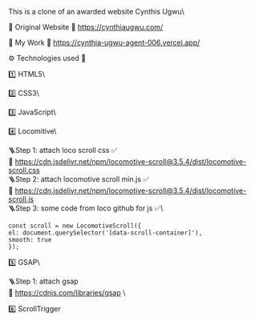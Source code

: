 This is a clone of an awarded website Cynthis Ugwu\

📌 Original Website
🔗 https://cynthiaugwu.com/

📌 My Work
🔗 https://cynthia-ugwu-agent-006.vercel.app/

⚙️ Technologies used 🌟

1️⃣ HTML5\

2️⃣ CSS3\

3️⃣ JavaScript\

4️⃣ Locomitive\

 🪜Step 1: attach loco scroll css ✅\
 🔗 https://cdn.jsdelivr.net/npm/locomotive-scroll@3.5.4/dist/locomotive-scroll.css \
 🪜Step 2: attach locomotive scroll min.js ✅\
🔗 https://cdn.jsdelivr.net/npm/locomotive-scroll@3.5.4/dist/locomotive-scroll.js \
 🪜Step 3: some code from loco github for js ✅\

    const scroll = new LocomotiveScroll({
    el: document.querySelector('[data-scroll-container]'),
    smooth: true
    });

5️⃣ GSAP\

 🪜Step 1: attach gsap\
🔗 https://cdnjs.com/libraries/gsap \

6️⃣ ScrollTrigger
